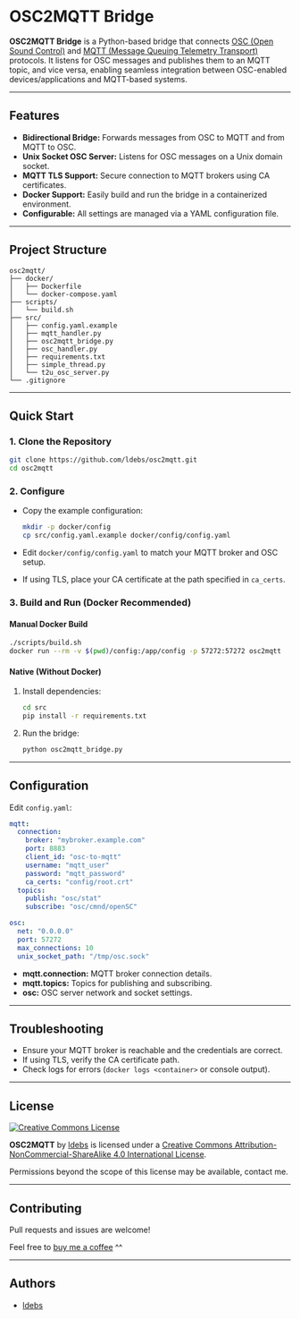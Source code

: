 # OSC2MQTT Bridge

**OSC2MQTT Bridge** is a Python-based bridge that connects [OSC (Open Sound Control)](https://opensoundcontrol.stanford.edu/) and [MQTT (Message Queuing Telemetry Transport)](https://mqtt.org/) protocols. It listens for OSC messages and publishes them to an MQTT topic, and vice versa, enabling seamless integration between OSC-enabled devices/applications and MQTT-based systems.

---

## Features

- **Bidirectional Bridge:** Forwards messages from OSC to MQTT and from MQTT to OSC.
- **Unix Socket OSC Server:** Listens for OSC messages on a Unix domain socket.
- **MQTT TLS Support:** Secure connection to MQTT brokers using CA certificates.
- **Docker Support:** Easily build and run the bridge in a containerized environment.
- **Configurable:** All settings are managed via a YAML configuration file.

---

## Project Structure

```
osc2mqtt/
├── docker/
│   ├── Dockerfile
│   └── docker-compose.yaml
├── scripts/
│   └── build.sh
├── src/
│   ├── config.yaml.example
│   ├── mqtt_handler.py
│   ├── osc2mqtt_bridge.py
│   ├── osc_handler.py
│   ├── requirements.txt
│   ├── simple_thread.py
│   └── t2u_osc_server.py
└── .gitignore
```

---

## Quick Start

### 1. Clone the Repository

```bash
git clone https://github.com/ldebs/osc2mqtt.git
cd osc2mqtt
```

### 2. Configure

- Copy the example configuration:

  ```bash
  mkdir -p docker/config
  cp src/config.yaml.example docker/config/config.yaml
  ```

- Edit `docker/config/config.yaml` to match your MQTT broker and OSC setup.

- If using TLS, place your CA certificate at the path specified in `ca_certs`.

### 3. Build and Run (Docker Recommended)

#### Manual Docker Build

```bash
./scripts/build.sh
docker run --rm -v $(pwd)/config:/app/config -p 57272:57272 osc2mqtt
```

#### Native (Without Docker)

1. Install dependencies:

   ```bash
   cd src
   pip install -r requirements.txt
   ```

2. Run the bridge:

   ```bash
   python osc2mqtt_bridge.py
   ```

---

## Configuration

Edit `config.yaml`:

```yaml
mqtt:
  connection:
    broker: "mybroker.example.com"
    port: 8883
    client_id: "osc-to-mqtt"
    username: "mqtt_user"
    password: "mqtt_password"
    ca_certs: "config/root.crt"
  topics:
    publish: "osc/stat"
    subscribe: "osc/cmnd/openSC"

osc:
  net: "0.0.0.0"
  port: 57272
  max_connections: 10
  unix_socket_path: "/tmp/osc.sock"
```

- **mqtt.connection:** MQTT broker connection details.
- **mqtt.topics:** Topics for publishing and subscribing.
- **osc:** OSC server network and socket settings.

---

## Troubleshooting

- Ensure your MQTT broker is reachable and the credentials are correct.
- If using TLS, verify the CA certificate path.
- Check logs for errors (`docker logs <container>` or console output).

---

## License

[![Creative Commons License](https://i.creativecommons.org/l/by-nc-sa/4.0/88x31.png)](http://creativecommons.org/licenses/by-nc-sa/4.0/)
  
**OSC2MQTT** by [ldebs](https://github.com/ldebs) is licensed under a [Creative Commons Attribution-NonCommercial-ShareAlike 4.0 International License](http://creativecommons.org/licenses/by-nc-sa/4.0/).

Permissions beyond the scope of this license may be available, contact me.

---

## Contributing

Pull requests and issues are welcome!

Feel free to [buy me a coffee](https://www.buymeacoffee.com/ldebs) ^^

---

## Authors

- [ldebs](https://github.com/ldebs)
